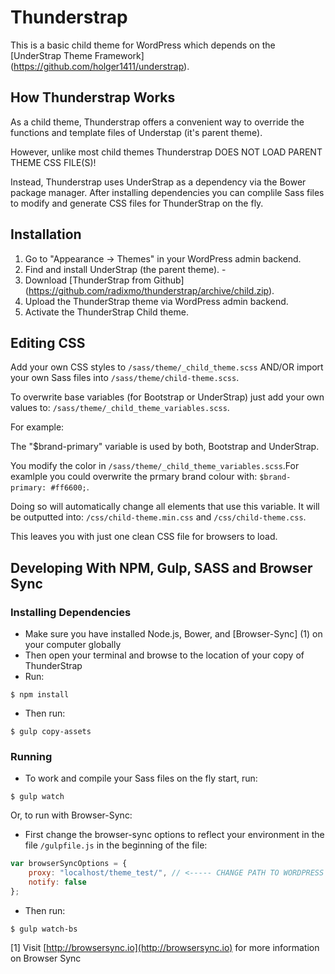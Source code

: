 # Thunderstrap
This is a basic child theme for WordPress which depends on the [UnderStrap Theme Framework] (https://github.com/holger1411/understrap).

## How Thunderstrap Works
As a child theme, Thunderstrap offers a convenient way to override the functions and template files of Understap (it's parent theme).

However, unlike most child themes Thunderstrap DOES NOT LOAD PARENT THEME CSS FILE(S)!

Instead, Thunderstrap uses UnderStrap as a dependency via the Bower package manager. After installing dependencies you can complile Sass files to modify and generate CSS files for ThunderStrap on the fly.

## Installation
1. Go to "Appearance -> Themes" in your WordPress admin backend.
2. Find and install UnderStrap (the parent theme). - 
3. Download [ThunderStrap from Github] (https://github.com/radixmo/thunderstrap/archive/child.zip).
4. Upload the ThunderStrap theme via WordPress admin backend.
5. Activate the ThunderStrap Child theme.

## Editing CSS
Add your own CSS styles to `/sass/theme/_child_theme.scss` AND/OR import your own Sass files into `/sass/theme/child-theme.scss`.

To overwrite base variables (for Bootstrap or UnderStrap) just add your own values to: `/sass/theme/_child_theme_variables.scss`.

For example:

The "$brand-primary" variable is used by both, Bootstrap and UnderStrap.

You modify the color in `/sass/theme/_child_theme_variables.scss`.For examlple you could overwrite the prmary brand colour with: `$brand-primary: #ff6600;`.

Doing so will automatically change all elements that use this variable. It will be outputted into: `/css/child-theme.min.css`
and `/css/child-theme.css`.

This leaves you with just one clean CSS file for browsers to load.

## Developing With NPM, Gulp, SASS and Browser Sync

### Installing Dependencies
- Make sure you have installed Node.js, Bower, and [Browser-Sync] (1) on your computer globally
- Then open your terminal and browse to the location of your copy of ThunderStrap
- Run: 

`$ npm install`

- Then run: 

`$ gulp copy-assets`

### Running
- To work and compile your Sass files on the fly start, run:

`$ gulp watch`

Or, to run with Browser-Sync:

- First change the browser-sync options to reflect your environment in the file `/gulpfile.js` in the beginning of the file:
```javascript
var browserSyncOptions = {
    proxy: "localhost/theme_test/", // <----- CHANGE PATH TO WORDPRESS INSTALL HERE
    notify: false
};
```
- Then run: 

`$ gulp watch-bs`

[1] Visit [http://browsersync.io](http://browsersync.io) for more information on Browser Sync
